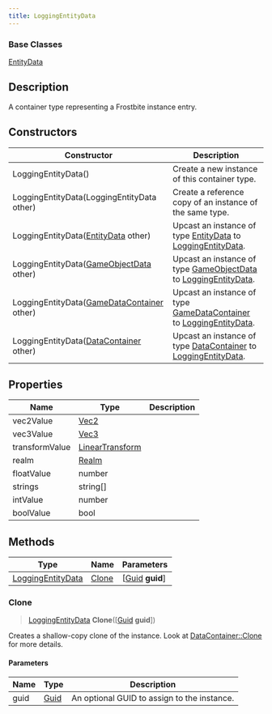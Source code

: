 ```yaml
---
title: LoggingEntityData
---
```

### Base Classes

[EntityData](EntityData)

## Description

A container type representing a Frostbite instance entry.

## Constructors

| Constructor                                                                  | Description                                                                                                               |
| ---------------------------------------------------------------------------- | ------------------------------------------------------------------------------------------------------------------------- |
| LoggingEntityData()                                                          | Create a new instance of this container type.                                                                             |
| LoggingEntityData(LoggingEntityData other)                                   | Create a reference copy of an instance of the same type.                                                                  |
| LoggingEntityData([EntityData](EntityData) other)                            | Upcast an instance of type [EntityData](EntityData) to [LoggingEntityData](LoggingEntityData).                            |
| LoggingEntityData([GameObjectData](GameObjectData) other)                    | Upcast an instance of type [GameObjectData](GameObjectData) to [LoggingEntityData](LoggingEntityData).                    |
| LoggingEntityData([GameDataContainer](GameDataContainer) other)              | Upcast an instance of type [GameDataContainer](GameDataContainer) to [LoggingEntityData](LoggingEntityData).              |
| LoggingEntityData([DataContainer](/vext/ref/shared/class/datacontainer) other) | Upcast an instance of type [DataContainer](/vext/ref/shared/class/datacontainer) to [LoggingEntityData](LoggingEntityData). |

## Properties

| Name           | Type                                                    | Description |
| -------------- | ------------------------------------------------------- | ----------- |
| vec2Value      | [Vec2](/vext/ref/shared/class/Vec2)                       |             |
| vec3Value      | [Vec3](/vext/ref/shared/class/Vec3)                       |             |
| transformValue | [LinearTransform](/vext/ref/shared/class/LinearTransform) |             |
| realm          | [Realm](Realm)                                          |             |
| floatValue     | number                                                  |             |
| strings        | string\[\]                                              |             |
| intValue       | number                                                  |             |
| boolValue      | bool                                                    |             |

## Methods

| Type                                   | Name            | Parameters                                     |
| -------------------------------------- | --------------- | ---------------------------------------------- |
| [LoggingEntityData](LoggingEntityData) | [Clone](#clone) | \[[Guid](/vext/ref/shared/class/guid) **guid**\] |

### Clone

> [LoggingEntityData](LoggingEntityData) **Clone**(\[[Guid](/vext/ref/shared/class/guid) **guid**\])

Creates a shallow-copy clone of the instance. Look at [DataContainer::Clone](/vext/ref/shared/class/datacontainer#clone) for more details.

#### Parameters

| Name | Type         | Description                                 |
| ---- | ------------ | ------------------------------------------- |
| guid | [Guid](Guid) | An optional GUID to assign to the instance. |
